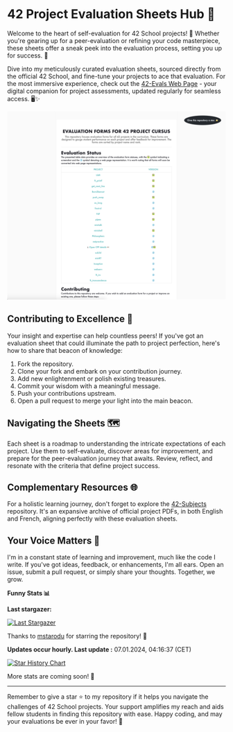 # 42 Project Evaluation Sheets Hub 🎯

Welcome to the heart of self-evaluation for 42 School projects! 📝 Whether you're gearing up for a peer-evaluation or refining your code masterpiece, these sheets offer a sneak peek into the evaluation process, setting you up for success. 🌟

Dive into my meticulously curated evaluation sheets, sourced directly from the official 42 School, and fine-tune your projects to ace that evaluation. For the most immersive experience, check out the [42-Evals Web Page](https://rphlr.github.io/42-Evals) - your digital companion for project assessments, updated regularly for seamless access. 🖥️✨

![42-Evals Web Capture](website/assets/images/site_preview.png)

## Contributing to Excellence 🤝

Your insight and expertise can help countless peers! If you've got an evaluation sheet that could illuminate the path to project perfection, here's how to share that beacon of knowledge:

1. Fork the repository.
2. Clone your fork and embark on your contribution journey.
3. Add new enlightenment or polish existing treasures.
4. Commit your wisdom with a meaningful message.
5. Push your contributions upstream.
6. Open a pull request to merge your light into the main beacon.

## Navigating the Sheets 🗺️

Each sheet is a roadmap to understanding the intricate expectations of each project. Use them to self-evaluate, discover areas for improvement, and prepare for the peer-evaluation journey that awaits. Review, reflect, and resonate with the criteria that define project success.

## Complementary Resources 🌐

For a holistic learning journey, don't forget to explore the [42-Subjects](https://github.com/rphlr/42-Subjects/) repository. It's an expansive archive of official project PDFs, in both English and French, aligning perfectly with these evaluation sheets.

## Your Voice Matters 📢

I'm in a constant state of learning and improvement, much like the code I write. If you've got ideas, feedback, or enhancements, I'm all ears. Open an issue, submit a pull request, or simply share your thoughts. Together, we grow.

<b>Funny Stats 📊</b>

  **Last stargazer:**

  <!--last_stargazer_start-->
  [![Last Stargazer](https://avatars.githubusercontent.com/u/65315675?v=4&s=250)](https://github.com/mstarodu)
  <!--last_stargazer_end-->
  
  Thanks to <!--name_start-->[mstarodu](https://github.com/mstarodu)<!--name_end--> for starring the repository! 🎉

  **Updates occur hourly. Last update :** <!--date_start-->07.01.2024, 04:16:37<!--date_end--> (CET)

 [![Star History Chart](https://api.star-history.com/svg?repos=rphlr/42-Evals&type=Date)](https://star-history.com/#rphlr/42-Evals&Date)

  More stats are coming soon! 🤖


---

Remember to give a star ⭐ to my repository if it helps you navigate the challenges of 42 School projects. Your support amplifies my reach and aids fellow students in finding this repository with ease. Happy coding, and may your evaluations be ever in your favor! 🚀
